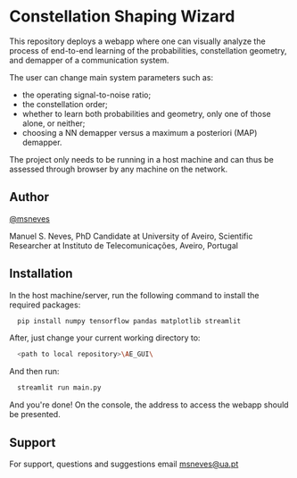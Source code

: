 
# Constellation Shaping Wizard

This repository deploys a webapp where one can visually analyze the process of end-to-end learning of the probabilities, constellation geometry, and demapper of a communication system. 

The user can change main system parameters such as: 
- the operating signal-to-noise ratio;
- the constellation order;
- whether to learn both probabilities and geometry, only one of those alone, or neither;
- choosing a NN demapper versus a maximum a posteriori (MAP) demapper.

The project only needs to be running in a host machine and can thus be assessed through browser by any machine on the network.
## Author

[@msneves](https://www.github.com/msneves)

Manuel S. Neves, 
PhD Candidate at University of Aveiro, Scientific Researcher at Instituto de Telecomunicações, Aveiro, Portugal


## Installation

In the host machine/server, run the following command to install the required packages:
```bash
  pip install numpy tensorflow pandas matplotlib streamlit
```

After, just change your current working directory to: 

```bash
  <path to local repository>\AE_GUI\
```

And then run:
```bash
  streamlit run main.py
```

And you're done! On the console, the address to access the webapp should be presented.

## Support

For support, questions and suggestions email msneves@ua.pt


